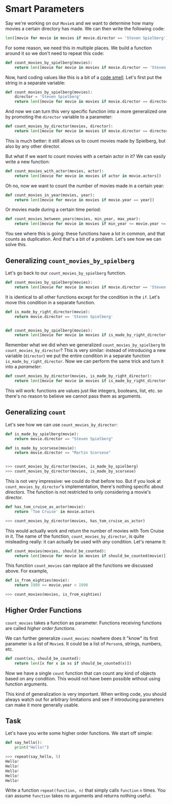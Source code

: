 # Smart Parameters

Say we're working on our `Movie`s and we want to determine how many movies a certain directory has made.
We can then write the following code:

```python
len([movie for movie in movies if movie.director == 'Steven Spielberg'])
```

For some reason, we need this in multiple places.
We build a function around it so we don't need to repeat this code:

```python
def count_movies_by_spielberg(movies):
    return len([movie for movie in movies if movie.director == 'Steven Spielberg'])
```

Now, hard coding values like this is a bit of a [code smell](https://en.wikipedia.org/wiki/Code_smell).
Let's first put the string in a separate variable:

```python
def count_movies_by_spielberg(movies):
    director = 'Steven Spielberg'
    return len([movie for movie in movies if movie.director == director])
```

And now we can turn this very specific function into a more generalized one by promoting the `director` variable to a parameter:

```python
def count_movies_by_director(movies, director):
    return len([movie for movie in movies if movie.director == director])
```

This is much better: it still allows us to count movies made by Spielberg, but also by any other director.

But what if we want to count movies with a certain actor in it?
We can easily write a new function:

```python
def count_movies_with_actor(movies, actor):
    return len([movie for movie in movies if actor in movie.actors])
```

Oh no, now we want to count the number of movies made in a certain year:

```python
def count_movies_in_year(movies, year):
    return len([movie for movie in movies if movie.year == year])
```

Or movies made during a certain time period:

```python
def count_movies_between_years(movies, min_year, max_year):
    return len([movie for movie in movies if min_year <= movie.year <= max_year])
```

You see where this is going: these functions have a lot in common, and that counts as duplication.
And that's a bit of a problem.
Let's see how we can solve this.

## Generalizing `count_movies_by_spielberg`

Let's go back to our `count_movies_by_spielberg` function.

```python
def count_movies_by_spielberg(movies):
    return len([movie for movie in movies if movie.director == 'Steven Spielberg'])
```

It is identical to all other functions except for the condition in the `if`.
Let's move this condition in a separate function.

```python
def is_made_by_right_director(movie):
    return movie.director == 'Steven Spielberg'


def count_movies_by_spielberg(movies):
    return len([movie for movie in movies if is_made_by_right_director(movie)])
```

Remember what we did when we generalized `count_movies_by_spielberg` to `count_movies_by_director`?
This is very similar: instead of introducing a new variable (`director`) we put the entire condition in a separate function `is_made_by_right_director`.
Now we can perform the same trick and turn it into a _parameter_:

```python
def count_movies_by_director(movies, is_made_by_right_director):
    return len([movie for movie in movies if is_made_by_right_director(movie)])
```

This will work: functions are values just like integers, booleans, list, etc. so there's no reason to believe we cannot pass them as arguments.

## Generalizing `count`

Let's see how we can use `count_movies_by_director`:

```python
def is_made_by_spielberg(movie):
    return movie.director == "Steven Spielberg"

def is_made_by_scorsese(movie):
    return movie.director == "Martin Scorsese"


>>> count_movies_by_director(movies, is_made_by_spielberg)
>>> count_movies_by_director(movies, is_made_by_scorsese)
```

This is not very impressive: we could do that before too.
But if you look at `count_movies_by_director`'s implementation, there's nothing specific about _directors_.
The function is not restricted to only considering a movie's director.

```python
def has_tom_cruise_as_actor(movie):
    return 'Tom Cruise' in movie.actors

>>> count_movies_by_director(movies, has_tom_cruise_as_actor)
```

This would actually work and return the number of movies with Tom Cruise in it.
The name of the function, `count_movies_by_director`, is quite misleading really: it can actually be used with _any_ condition.
Let's rename it:

```python
def count_movies(movies, should_be_counted):
    return len([movie for movie in movies if should_be_counted(movie)])
```

This function `count_movies` can replace all the functions we discussed above.
For example,

```python
def is_from_eighties(movie):
    return 1980 <= movie.year < 1990

>>> count_movies(movies, is_from_eighties)
```

## Higher Order Functions

`count_movies` takes a function as parameter.
Functions receiving functions are called _higher order functions_.

We can further generalize `count_movies`: nowhere does it "know" its first parameter is a list of `Movie`s.
It could be a list of `Person`s, strings, numbers, etc.

```python
def count(xs, should_be_counted):
    return len([x for x in xs if should_be_counted(x)])
```

Now we have a single `count` function that can count any kind of objects based on any condition.
This would not have been possible without using function arguments.

This kind of generalization is very important.
When writing code, you should always watch out for arbitrary limitations and see if introducing parameters can make it more generally usable.

## Task

Let's have you write some higher order functions.
We start off simple:

```python
def say_hello():
    print("Hello!")

>>> repeat(say_hello, 5)
Hello!
Hello!
Hello!
Hello!
Hello!
```

Write a function `repeat(function, n)` that simply calls `function` `n` times.
You can assume `function` takes no arguments and returns nothing useful.
